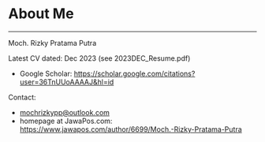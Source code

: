# **About Me**
---
Moch. Rizky Pratama Putra

Latest CV dated: Dec 2023 (see 2023DEC_Resume.pdf)

* Google Scholar: https://scholar.google.com/citations?user=36TnUUoAAAAJ&hl=id

Contact:

* mochrizkypp@outlook.com
* homepage at JawaPos.com: https://www.jawapos.com/author/6699/Moch.-Rizky-Pratama-Putra
